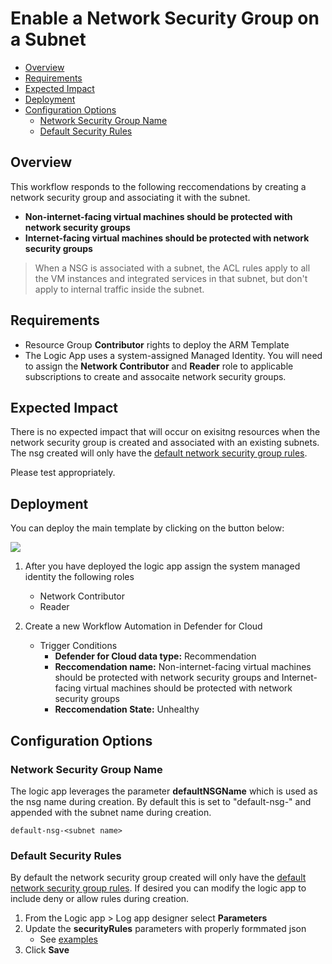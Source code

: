 

# Enable a Network Security Group on a Subnet

- [Overview](#overview)
- [Requirements](#requirements)
- [Expected Impact](#expected-impact)
- [Deployment](#deployment)
- [Configuration Options](#configuration-options)
    - [Network Security Group Name](#network-security-group-name)
    - [Default Security Rules](#default-security-rules)

## Overview

This workflow responds to the following reccomendations by creating a network security group and associating it with the subnet. 
- **Non-internet-facing virtual machines should be protected with network security groups** 
- **Internet-facing virtual machines should be protected with network security groups** 

> When a NSG is associated with a subnet, the ACL rules apply to all the VM instances and integrated services in that subnet, but don't apply to internal traffic inside the subnet. 

## Requirements

- Resource Group **Contributor** rights to deploy the ARM Template
- The Logic App uses a system-assigned Managed Identity. You will need to assign the **Network Contributor** and **Reader** role to applicable subscriptions to create and assocaite network security groups. 

## Expected Impact
There is no expected impact that will occur on exisitng resources when the network security group is created and associated with an existing subnets. The nsg created will only have the [default network security group rules](https://learn.microsoft.com/azure/virtual-network/network-security-groups-overview#default-security-rules). 

Please test appropriately. 

## Deployment

You can deploy the main template by clicking on the button below:

<a href="https://portal.azure.com/#create/Microsoft.Template/uri/https%3A%2F%2Fraw.githubusercontent.com%2Fseanstark%2Fazure-tools%2Fmain%2Fdefender-for-cloud%2Fworkflow-automation%2FEnable-NSG-OnSubnet%2FazureDeploy.json" target="_blank">
    <img src="https://aka.ms/deploytoazurebutton"/>
</a>

1. After you have deployed the logic app assign the system managed identity the following roles
    - Network Contributor
    - Reader
    
2. Create a new Workflow Automation in Defender for Cloud
    - Trigger Conditions
        - **Defender for Cloud data type:** Recommendation
        - **Reccomendation name:** Non-internet-facing virtual machines should be protected with network security groups and Internet-facing virtual machines should be protected with network security groups
        - **Reccomendation State:** Unhealthy

## Configuration Options

### Network Security Group Name
The logic app leverages the parameter **defaultNSGName** which is used as the nsg name during creation. By default this is set to "default-nsg-" and appended with the subnet name during creation. 

``` 
default-nsg-<subnet name>
```

### Default Security Rules

By default the network security group created will only have the [default network security group rules](https://learn.microsoft.com/azure/virtual-network/network-security-groups-overview#default-security-rules). If desired you can modify the logic app to include deny or allow rules during creation. 

1. From the Logic app > Log app designer select **Parameters**
2. Update the **securityRules** parameters with properly formmated json
    * See [examples](https://github.com/seanstark/azure-tools/blob/main/defender-for-cloud/workflow-automation/Enable-NSG-OnSubnet/exampleRules.json)
3. Click **Save**
